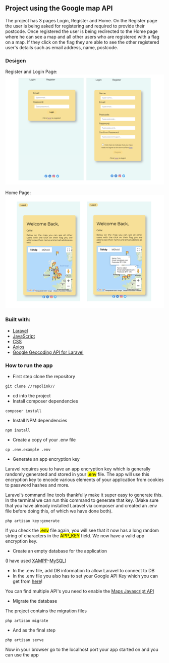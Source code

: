## Project using the Google map API

The project has 3 pages Login, Register and Home.
On the Register page the user is being asked for registering and required to provide their postcode.
Once registered the user is being redirected to the Home page where he can see a map and all other users who are registered with a flag on a map.
If they click on the flag they are able to see the other registered user's details such as email address, name, postcode.

### Desigen

Register and Login Page:
![reg and log in](public/images/loginreg.png)

Home Page:
![homepage](public/images/home.png)

### Built with:

-   [Laravel](https://laravel.com/)
-   [JavaScript](https://www.javascript.com/)
-   [CSS](https://developer.mozilla.org/en-US/docs/Web/CSS)
-   [Axios](https://www.npmjs.com/package/axios)
-   [Google Geocoding API for Laravel](https://github.com/jotafurtado/geocode)

### How to run the app

-   First step clone the repository

```
git clone //repolink//
```

-   cd into the project
-   Install composer dependencies

```
composer install
```

-   Install NPM dependencies

```
npm install
```

-   Create a copy of your .env file

```
cp .env.example .env
```

-   Generate an app encryption key

Laravel requires you to have an app encryption key which is generally randomly generated and stored in your <mark>.env</mark> file. The app will use this encryption key to encode various elements of your application from cookies to password hashes and more.

Laravel’s command line tools thankfully make it super easy to generate this. In the terminal we can run this command to generate that key. (Make sure that you have already installed Laravel via composer and created an .env file before doing this, of which we have done both).

```
php artisan key:generate
```

If you check the <mark>.env</mark> file again, you will see that it now has a long random string of characters in the <mark>APP_KEY</mark> field. We now have a valid app encryption key.

-   Create an empty database for the application

(I have used [XAMPP](https://www.apachefriends.org/hu/index.html)-[MySQL](https://www.mysql.com/))

-   In the .env file, add DB information to allow Laravel to connect to DB
-   In the .env file you also has to set your Google API Key which you can get from [here](https://developers.google.com/maps)!

You can find multiple API's you need to enable the [Maps Javascript API](https://developers.google.com/maps/documentation/javascript/overview)

-   Migrate the database

The project contains the migration files

```
php artisan migrate
```

-   And as the final step

```
php artisan serve
```

Now in your browser go to the localhost port your app started on and you can use the app
